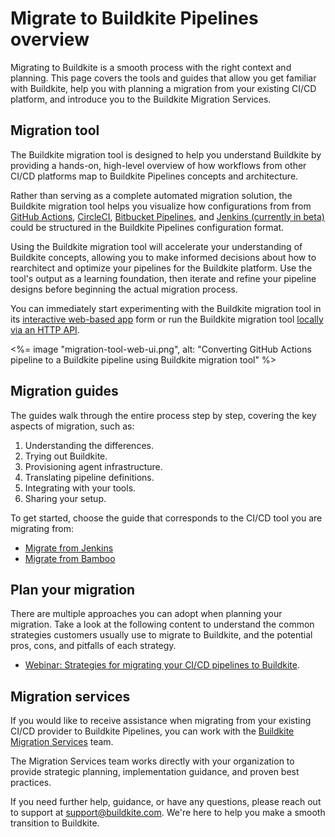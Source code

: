# Migrate to Buildkite Pipelines overview

Migrating to Buildkite is a smooth process with the right context and planning. This page covers the tools and guides that allow you get familiar with Buildkite, help you with planning a migration from your existing CI/CD platform, and introduce you to the Buildkite Migration Services.

## Migration tool

The Buildkite migration tool is designed to help you understand Buildkite by providing a hands-on, high-level overview of how workflows from other CI/CD platforms map to Buildkite Pipelines concepts and architecture.

Rather than serving as a complete automated migration solution, the Buildkite migration tool helps you visualize how configurations from from [GitHub Actions](/docs/pipelines/migration/tool/github-actions), [CircleCI](/docs/pipelines/migration/tool/circleci), [Bitbucket Pipelines](/docs/pipelines/migration/tool/bitbucket-pipelines), and [Jenkins (currently in beta)](/docs/pipelines/migration/tool/jenkins) could be structured in the Buildkite Pipelines configuration format.

Using the Buildkite migration tool will accelerate your understanding of Buildkite concepts, allowing you to make informed decisions about how to rearchitect and optimize your pipelines for the Buildkite platform. Use the tool's output as a learning foundation, then iterate and refine your pipeline designs before beginning the actual migration process.

You can immediately start experimenting with the Buildkite migration tool in its [interactive web-based app](https://buildkite.com/resources/migrate/) form or run the Buildkite migration tool [locally via an HTTP API](/docs/pipelines/migration/tool#local-version).

<%= image "migration-tool-web-ui.png", alt: "Converting GitHub Actions pipeline to a Buildkite pipeline using Buildkite migration tool" %>

## Migration guides

The guides walk through the entire process step by step, covering the key aspects of migration, such as:

1. Understanding the differences.
1. Trying out Buildkite.
1. Provisioning agent infrastructure.
1. Translating pipeline definitions.
1. Integrating with your tools.
1. Sharing your setup.

To get started, choose the guide that corresponds to the CI/CD tool you are migrating from:

- [Migrate from Jenkins](/docs/pipelines/migration/from-jenkins)
- [Migrate from Bamboo](/docs/pipelines/migration/from-bamboo)

## Plan your migration

There are multiple approaches you can adopt when planning your migration. Take a look at the following content to understand the common strategies customers usually use to migrate to Buildkite, and the potential pros, cons, and pitfalls of each strategy.

- [Webinar: Strategies for migrating your CI/CD pipelines to Buildkite](https://www.youtube.com/watch?v=nV8u3dnEHZ0).

## Migration services

If you would like to receive assistance when migrating from your existing CI/CD provider to Buildkite Pipelines, you can work with the [Buildkite Migration Services](https://buildkite.com/resources/migrations/) team.

The Migration Services team works directly with your organization to provide strategic planning, implementation guidance, and proven best practices.

If you need further help, guidance, or have any questions, please reach out to support at support@buildkite.com. We're here to help you make a smooth transition to Buildkite.
